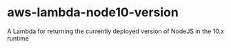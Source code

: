 # aws-lambda-node10-version
A Lambda for returning the currently deployed version of NodeJS in the 10.x runtime
